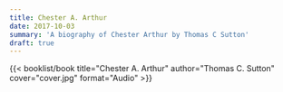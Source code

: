 ```yaml
---
title: Chester A. Arthur
date: 2017-10-03
summary: 'A biography of Chester Arthur by Thomas C Sutton'
draft: true
---
```


{{< booklist/book
title="Chester A. Arthur"
author="Thomas C. Sutton"
cover="cover.jpg"
format="Audio" >}}
